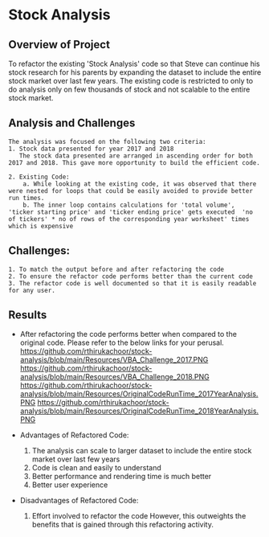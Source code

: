 # Stock Analysis

## Overview of Project
To refactor the existing 'Stock Analysis' code so that Steve can continue his stock research for his parents by expanding the dataset to include the entire stock market over last few years. The existing code is restricted to only to do analysis only on few thousands of stock and not scalable to the entire stock market. 


## Analysis and Challenges
    The analysis was focused on the following two criteria:
    1. Stock data presented for year 2017 and 2018
       The stock data presented are arranged in ascending order for both 2017 and 2018. This gave more opportunity to build the efficient code.	

    2. Existing Code:
        a. While looking at the existing code, it was observed that there were nested for loops that could be easily avoided to provide better run times.
		b. The inner loop contains calculations for 'total volume', 'ticker starting price' and 'ticker ending price' gets executed  'no of tickers' * no of rows of the corresponding year worksheet' times which is expensive
		
## Challenges:
    1. To match the output before and after refactoring the code
    2. To ensure the refactor code performs better than the current code
	3. The refactor code is well documented so that it is easily readable for any user.

## Results

- After refactoring the code performs better when compared to the original code. Please refer to the below links for your perusal.
   https://github.com/rthirukachoor/stock-analysis/blob/main/Resources/VBA_Challenge_2017.PNG
   https://github.com/rthirukachoor/stock-analysis/blob/main/Resources/VBA_Challenge_2018.PNG
   https://github.com/rthirukachoor/stock-analysis/blob/main/Resources/OriginalCodeRunTime_2017YearAnalysis.PNG
   https://github.com/rthirukachoor/stock-analysis/blob/main/Resources/OriginalCodeRunTime_2018YearAnalysis.PNG

- Advantages of Refactored Code:
  1. The analysis can scale to larger dataset to include the entire stock market over last few years
  2. Code is clean and easily to understand
  3. Better performance and rendering time is much better
  4. Better user experience

- Disadvantages of Refactored Code:
  1. Effort involved to refactor the code
  However, this outweights the benefits that is gained through this refactoring activity.






